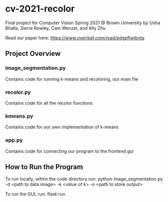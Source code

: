 # cv-2021-recolor
Final project for Computer Vision Spring 2021 @ Brown University by Usha Bhalla, Sierra Rowley, Cam Wenzel, and Ally Zhu 

Read our paper here:
https://www.overleaf.com/read/pdgpftwjbytq

## Project Overview

### image_segmentation.py
Contains code for running k-means and recoloring, our main file

### recolor.py
Contains code for all the recolor functions

### kmeans.py
Contains code for our own implementation of k-means

### app.py
Contains code for connecting our program to the frontend gui

## How to Run the Program
To run locally, within the code directory run: python image_segmentation.py -d \<path to data image\> -k \<value of k\> -o \<path to store output\>
  
To run the GUI, run: flask run
